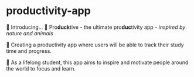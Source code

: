 # productivity-app

🌱 Introducing... 🦆 Pro**duck**tive - the ultimate pro**duc**tivity app - _inspired by nature and animals_

🌳 Creating a productivity app where users will be able to track their study time and progress.

🌲 As a lifelong student, this app aims to inspire and motivate people around the world to focus and learn.
